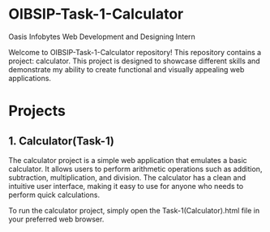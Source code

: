 # OIBSIP-Task-1-Calculator
Oasis Infobytes Web Development and Designing Intern


Welcome to OIBSIP-Task-1-Calculator repository! This repository contains a project:  calculator. This project is designed to showcase different skills and demonstrate my ability to create functional and visually appealing web applications.

# Projects
## 1. Calculator(Task-1)
The calculator project is a simple web application that emulates a basic calculator. It allows users to perform arithmetic operations such as addition, subtraction, multiplication, and division. The calculator has a clean and intuitive user interface, making it easy to use for anyone who needs to perform quick calculations.

To run the calculator project, simply open the Task-1(Calculator).html file in your preferred web browser.
